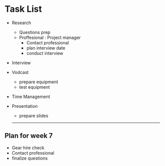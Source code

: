 # Task List

- Research
  - Questions prep
  - Proffesional : Project manager
    - Contact professional
    - plan interview date
    - conduct interview
- Interview

- Vodcast
  - prepare equipment
  - test equipment

- Time Management

- Presentation
  - prepare slides


  ---

## Plan for week 7

- Gear hire check
- Contact professional
- finalize questions

